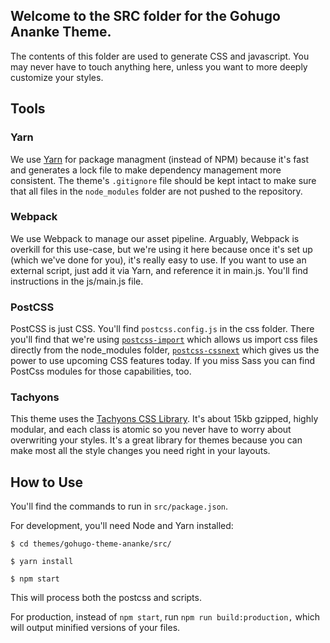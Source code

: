 ## Welcome to the SRC folder for the Gohugo Ananke Theme.

The contents of this folder are used to generate CSS and javascript. You may never have to touch anything here, unless
you want to more deeply customize your styles.

## Tools

### Yarn

We use [Yarn](https://yarnpkg.com) for package managment (instead of NPM) because it's fast and generates a lock file to
make dependency management more consistent. The theme's `.gitignore` file should be kept intact to make sure that all
files in the `node_modules` folder are not pushed to the repository.

### Webpack

We use Webpack to manage our asset pipeline. Arguably, Webpack is overkill for this use-case, but we're using it here
because once it's set up (which we've done for you), it's really easy to use. If you want to use an external script,
just add it via Yarn, and reference it in main.js. You'll find instructions in the js/main.js file.

### PostCSS

PostCSS is just CSS. You'll find `postcss.config.js` in the css folder. There you'll find that we're
using [`postcss-import`](https://github.com/postcss/postcss-import) which allows us import css files directly from the
node_modules folder, [`postcss-cssnext`](http://cssnext.io/features/) which gives us the power to use upcoming CSS
features today. If you miss Sass you can find PostCss modules for those capabilities, too.

### Tachyons

This theme uses the [Tachyons CSS Library](http://tachyons.io/). It's about 15kb gzipped, highly modular, and each class
is atomic so you never have to worry about overwriting your styles. It's a great library for themes because you can make
most all the style changes you need right in your layouts.

## How to Use

You'll find the commands to run in `src/package.json`.

For development, you'll need Node and Yarn installed:

```
$ cd themes/gohugo-theme-ananke/src/

$ yarn install

$ npm start

```

This will process both the postcss and scripts.

For production, instead of `npm start`, run `npm run build:production,` which will output minified versions of your
files.
